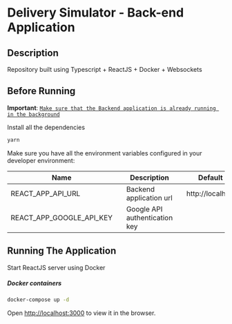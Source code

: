 # Delivery Simulator - Back-end Application

## Description

Repository built using Typescript + ReactJS + Docker + Websockets

## Before Running

**Important**: [`Make sure that the Backend application is already running in the background`](../back-end/README.md)

Install all the dependencies

```bash
yarn
```

Make sure you have all the environment variables configured in your developer environment:

| Name                     |     | Description                   |     | Default Value         |
| ------------------------ | --- | ----------------------------- | --- | --------------------- |
| REACT_APP_API_URL        |     | Backend application url       |     | http://localhost:3000 |
| REACT_APP_GOOGLE_API_KEY |     | Google API authentication key |     |                       |

## Running The Application

Start ReactJS server using Docker

##### Docker containers

```sh
docker-compose up -d
```

Open [http://localhost:3000](http://localhost:3000) to view it in the browser.
